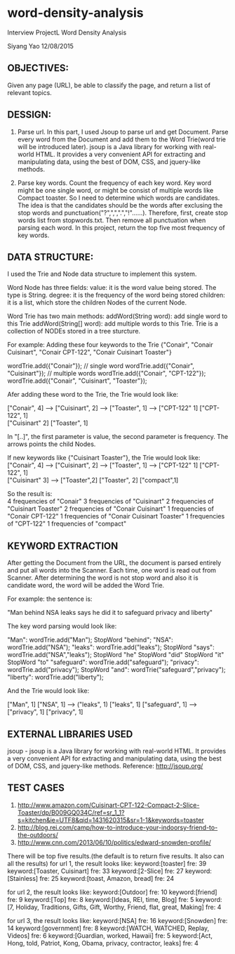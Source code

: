 # word-density-analysis

Interview ProjectL Word Density Analysis

Siyang Yao
12/08/2015     

OBJECTIVES:
---------------------------------------------------------------------------------------------------
Given any page (URL), be able to classify the page, and return a list of relevant topics.      

DESSIGN:
---------------------------------------------------------------------------------------------------
1. Parse url. In this part, I used Jsoup to parse url and get Document. Parse every word 
   from the Document and add them to the Word Trie(word trie will be introduced later). 
   jsoup is a Java library for working with real-world HTML. It provides a very convenient 
   API for extracting and manipulating data, using the best of DOM, CSS, and jquery-like methods.

2. Parse key words. Count the frequency of each key word. Key word might be one single word, or 
   might be consist of multiple words like Compact toaster. So I need to determine which words are 
   candidates. The idea is that the candidates should be the words after exclusing the stop words 
   and punctuation("?",",",".","!"......).
   Therefore, first, create stop words list from stopwords.txt. Then remove all punctuation 
   when parsing each word.
   In this project, return the top five most frequency of key words. 

DATA STRUCTURE:
---------------------------------------------------------------------------------------------------
I used the Trie and Node data structure to implement this system.

Word Node has three fields: 
value: it is the word value being stored. The type is String.
degree: it is the frequency of the word being stored
children: it is a list, which store the children Nodes of the current Node.

Word Trie has two main methods:
addWord(String word): add single word to this Trie
addWord(String[] word): add multiple words to this Trie.
Trie is a collection of NODEs stored in a tree sturcture. 

For example:
Adding these four keywords to the Trie 
{"Conair", "Conair Cuisinart", "Conair CPT-122", "Conair Cuisinart Toaster"} 
    
wordTrie.add({"Conair"});    // single word
wordTrie.add({"Conair", "Cuisinart"});  // multiple words
wordTrie.add({"Conair", "CPT-122"});
wordTrie.add({"Conair", "Cuisinart", "Toaster"});
    
Afer adding these word to the Trie, the Trie would look like:
    
["Conair", 4] --> ["Cuisinart", 2] --> ["Toaster", 1]
              --> ["CPT-122" 1] 
["CPT-122", 1]   
["Cuisinart" 2]
["Toaster", 1]

In "[..]", the first parameter is value, the second parameter is frequency. 
The arrows points the child Nodes.

If new keywords like {"Cuisinart Toaster"},  the Trie would look like:  
["Conair", 4] --> ["Cuisinart", 2] --> ["Toaster", 1]
              --> ["CPT-122" 1] 
["CPT-122", 1]   
["Cuisinart" 3] --> ["Toaster",2]
["Toaster", 2]
["compact",1]

So the result is:    
4 frequencies of "Conair"
3 frequencies of "Cuisinart"
2 frequencies of "Cuisinart Toaster"
2 frequencies of "Conair Cuisinart"
1 frequencies of "Conair CPT-122"
1 frequencies of "Conair Cuisinart Toaster"
1 frequencies of "CPT-122"
1 frequencies of "compact"

KEYWORD EXTRACTION
---------------------------------------------------------------------------------------------------
After getting the Document from the URL, the document is parsed entirely and put all words into the 
Scanner. Each time, one word is read out from Scanner. After determining the word is not stop word
and also it is candidate word, the word will be added the Word Trie.

For example:
the sentence is:

"Man behind NSA leaks says he did it to safeguard privacy and liberty"

The key word parsing would look like:

"Man": wordTrie.add("Man");
StopWord "behind";
"NSA": wordTrie.add("NSA");
"leaks": wordTrie.add("leaks");
StopWord "says": wordTrie.add("NSA","leaks");
StopWord "he" 
StopWord "did"
StopWord "it"
StopWord "to"
"safeguard": wordTrie.add("safeguard");
"privacy": wordTrie.add("privacy");
StopWord "and": wordTrie("safeguard","privacy");
"liberty": wordTrie.add("liberty");

And the Trie would look like:

["Man", 1]
["NSA", 1] --> ("leaks", 1)
["leaks", 1]
["safeguard", 1] --> ["privacy", 1]
["privacy", 1]


EXTERNAL LIBRARIES USED
---------------------------------------------------------------------------------------------------
jsoup - jsoup is a Java library for working with real-world HTML. It provides a very convenient API 
for extracting and manipulating data, using the best of DOM, CSS, and jquery-like methods.
Reference: http://jsoup.org/

TEST CASES
--------------------------------------------------------------------------------
1. http://www.amazon.com/Cuisinart-CPT-122-Compact-2-Slice-Toaster/dp/B009GQ034C/ref=sr_1_1?s=kitchen&ie=UTF8&qid=1431620315&sr=1-1&keywords=toaster
2. http://blog.rei.com/camp/how-to-introduce-your-indoorsy-friend-to-the-outdoors/
3. http://www.cnn.com/2013/06/10/politics/edward-snowden-profile/

There will be top five results.(the default is to return five results. It also can all the results)
for url 1, the result looks like:
keyword:[toaster]  fre: 39
keyword:[Toaster, Cuisinart]  fre: 33
keyword:[2-Slice]  fre: 27
keyword:[Stainless]  fre: 25
keyword:[toast, Amazon, bread]  fre: 24

for url 2, the result looks like:
keyword:[Outdoor]  fre: 10
keyword:[friend]  fre: 9
keyword:[Top]  fre: 8
keyword:[Ideas, REI, time, Blog]  fre: 5
keyword:[7, Holiday, Traditions, Gifts, Gift, Worthy, Friend, flat, great, Making]  fre: 4

for url 3, the result looks like:
keyword:[NSA]  fre: 16
keyword:[Snowden]  fre: 14
keyword:[government]  fre: 8
keyword:[WATCH, WATCHED, Replay, Videos]  fre: 6
keyword:[Guardian, worked, Hawaii]  fre: 5
keyword:[Act, Hong, told, Patriot, Kong, Obama, privacy, contractor, leaks]  fre: 4
